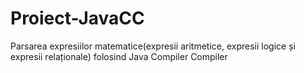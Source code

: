 # Proiect-JavaCC
Parsarea expresiilor matematice(expresii aritmetice, expresii logice și expresii relaționale) folosind Java Compiler Compiler
